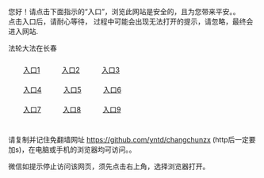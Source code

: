 您好！请点击下面指示的“入口”，浏览此网站是安全的，且为您带来平安。。 <br/>
点击入口后，请耐心等待， 过程中可能会出现无法打开的提示，请忽略，最终会进入网站. </br>

法轮大法在长春<br/>
<div style="padding:10px"><a style="margin:20px" target="_blank" href="https://d16t0i6lrh577o.cloudfront.net/2Qpsp?nymcbra" id="ccLink1" rel="nofollow">入口1</a> <a target="_blank" style="margin:20px" href="https://d1cx3pj9l9k1z1.cloudfront.net/2Qpsp?cmbqvtmr" id="ccLink2" rel="nofollow">入口2</a> <a style="margin:20px" target="_blank" href="https://dvd0xfazcnpwr.cloudfront.net/2Qpsp?lyrdomo" id="ccLink3" rel="nofollow">入口3</a></div>

<div style="padding:10px" ><a style="margin:20px" target="_blank" href="https://d16t0i6lrh577o.cloudfront.net/2Qpsp?nymcbra" id="ccLink4" rel="nofollow">入口4</a> <a style="margin:20px" href="https://d1cx3pj9l9k1z1.cloudfront.net/2Qpsp?cmbqvtmr" target="_blank" id="ccLink5" rel="nofollow">入口5</a> <a style="margin:20px" href="https://dvd0xfazcnpwr.cloudfront.net/2Qpsp?lyrdomo" target="_blank" id="ccLink6" rel="nofollow">入口6</a></div>

<div style="padding:10px"><a style="margin:20px" target="_blank" href="https://d16t0i6lrh577o.cloudfront.net/2Qpsp?nymcbra" id="ccLink7" rel="nofollow">入口7</a> <a style="margin:20px" href="https://d1cx3pj9l9k1z1.cloudfront.net/2Qpsp?cmbqvtmr" target="_blank" id="ccLink8" rel="nofollow">入口8</a> <a style="margin:20px" target="_blank" href="https://dvd0xfazcnpwr.cloudfront.net/2Qpsp?lyrdomo" id="ccLink9" rel="nofollow">入口9</a></div>

<br/>



请复制并记住免翻墙网址 https://github.com/yntd/changchunzx (http后一定要加s)，在电脑或手机的浏览器均可访问。。<br/>

微信如提示停止访问该网页，须先点击右上角，选择浏览器打开。
